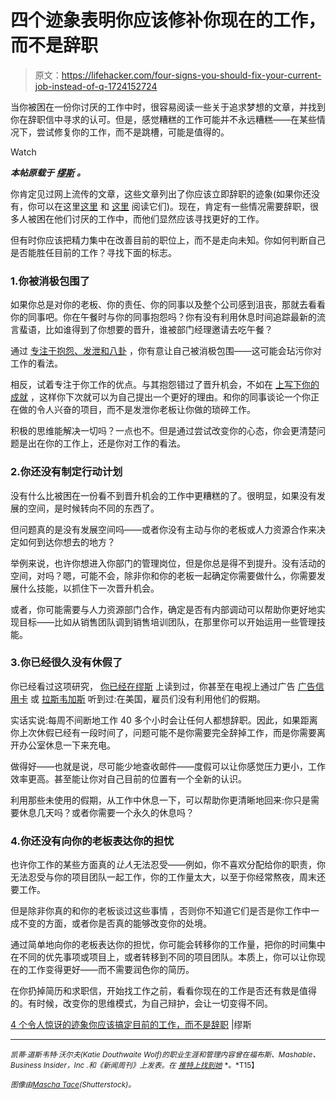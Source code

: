 # 四个迹象表明你应该修补你现在的工作，而不是辞职

> 原文：<https://lifehacker.com/four-signs-you-should-fix-your-current-job-instead-of-q-1724152724>

当你被困在一份你讨厌的工作中时，很容易阅读一些关于追求梦想的文章，并找到你在辞职信中寻求的认可。但是，感觉糟糕的工作可能并不永远糟糕——在某些情况下，尝试修复你的工作，而不是跳槽，可能是值得的。

Watch

***本帖原载于*** [***缪斯***](https://www.themuse.com/advice/4-surprising-signs-you-should-fix-your-current-job-instead-of-quitting) ***。***

你肯定见过网上流传的文章，这些文章列出了你应该立即辞职的迹象(如果你还没有，你可以在这里[这里](https://www.themuse.com/advice/10-signs-you-should-quit-your-job-asap) 和 [这里](https://www.themuse.com/advice/3-signs-you-should-definitely-quit-your-job) 阅读它们)。现在，肯定有一些情况需要辞职，很多人被困在他们讨厌的工作中，而他们显然应该寻找更好的工作。

但有时你应该把精力集中在改善目前的职位上，而不是走向未知。你如何判断自己是否能胜任目前的工作？寻找下面的标志。

### 1.你被消极包围了

如果你总是对你的老板、你的责任、你的同事以及整个公司感到沮丧，那就去看看你的同事吧。你在午餐时与你的同事抱怨吗？你有没有利用休息时间追踪最新的流言蜚语，比如谁得到了你想要的晋升，谁被部门经理邀请去吃午餐？

通过 [专注于抱怨、发泄和八卦](https://www.themuse.com/advice/what-to-do-when-everyone-in-the-office-hates-their-job) ，你有意让自己被消极包围——这可能会玷污你对工作的看法。

相反，试着专注于你工作的优点。与其抱怨错过了晋升机会，不如在 [上写下你的成就](https://www.themuse.com/advice/a-simple-trick-to-always-keep-your-resume-updated) ，这样你下次就可以为自己提出一个更好的理由。和你的同事谈论一个你正在做的令人兴奋的项目，而不是发泄你老板让你做的琐碎工作。

积极的思维能解决一切吗？一点也不。但是通过尝试改变你的心态，你会更清楚问题是出在你的工作上，还是你对工作的看法。

### 2.你还没有制定行动计划

没有什么比被困在一份看不到晋升机会的工作中更糟糕的了。很明显，如果没有发展的空间，是时候转向不同的东西了。

但问题真的是没有发展空间吗——或者你没有主动与你的老板或人力资源合作来决定如何到达你想去的地方？

举例来说，也许你想进入你部门的管理岗位，但是你总是得不到提升。没有活动的空间，对吗？嗯，可能不会，除非你和你的老板一起确定你需要做什么，你需要发展什么技能，以抓住下一次晋升机会。

或者，你可能需要与人力资源部门合作，确定是否有内部调动可以帮助你更好地实现目标——比如从销售团队调到销售培训团队，在那里你可以开始运用一些管理技能。

### 3.你已经很久没有休假了

你已经看过这项研究， [你已经在缪斯](https://www.themuse.com/advice/take-a-vacation-its-good-for-your-career) 上读到过，你甚至在电视上通过广告 [广告信用卡](https://www.youtube.com/watch?v=yB_6BHSjNVk) 或 [拉斯韦加斯](http://www.ispot.tv/ad/7VU1/visit-las-vegas-take-back-your-vacation-days) 听到过:在美国，雇员们没有利用他们的假期。

实话实说:每周不间断地工作 40 多个小时会让任何人都想辞职。因此，如果距离你上次休假已经有一段时间了，问题可能不是你需要完全辞掉工作，而是你需要离开办公室休息一下来充电。

做得好——也就是说，尽可能少地查收邮件——度假可以让你感觉压力更小，工作效率更高。甚至能让你对自己目前的位置有一个全新的认识。

利用那些未使用的假期，从工作中休息一下，可以帮助你更清晰地回来:你只是需要休息几天吗？或者你需要一个永久的休息吗？

### 4.你还没有向你的老板表达你的担忧

也许你工作的某些方面真的*让人*无法忍受——例如，你不喜欢分配给你的职责，你无法忍受与你的项目团队一起工作，你的工作量太大，以至于你经常熬夜，周末还要工作。

但是除非你真的和你的老板谈过这些事情 ，否则你不知道它们是否是你工作中一成不变的方面，或者你是否真的能够改变你的处境。

通过简单地向你的老板表达你的担忧，你可能会转移你的工作量，把你的时间集中在不同的优先事项或项目上，或者转移到不同的项目团队。本质上，你可以让你现在的工作变得更好——而不需要润色你的简历。

在你扔掉简历和求职信，开始找工作之前，看看你现在的工作是否还有救是值得的。有时候，改变你的思维模式，为自己辩护，会让一切变得不同。

[4 个令人惊讶的迹象你应该搞定目前的工作，而不是辞职](https://www.themuse.com/advice/4-surprising-signs-you-should-fix-your-current-job-instead-of-quitting) |缪斯

* * *

<small>*凯蒂·道斯韦特·沃尔夫(Katie Douthwaite Wolf)的职业生涯和管理内容曾在福布斯、Mashable、Business Insider，Inc .和《新闻周刊》上发表。在*</small> [<small>*推特上找到她*</small>](https://twitter.com/kgwolfie) <small>*。*T15】</small>

<small>*图像由*</small>[<small>*Mascha Tace*</small>](http://www.shutterstock.com/pic-258378245/stock-vector-cool-vector-businessman-flat-concept-design-character-in-high-kick-pose-with-red-tie-on-his-head.html?src=E0zu74AyCKOPMduF_I3YUg-4-79)<small>*(Shutterstock)。*</small>